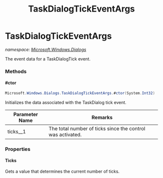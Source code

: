 ﻿---
title: TaskDialogTickEventArgs
---

# TaskDialogTickEventArgs
_namespace: [Microsoft.Windows.Dialogs](N-Microsoft.Windows.Dialogs.html)_

The event data for a TaskDialogTick event.

### Methods

#### #ctor
```csharp
Microsoft.Windows.Dialogs.TaskDialogTickEventArgs.#ctor(System.Int32)
```
Initializes the data associated with the TaskDialog tick event.

|Parameter Name|Remarks|
|--------------|-------|
|ticks__1|The total number of ticks since the control was activated.|




### Properties

#### Ticks
Gets a value that determines the current number of ticks.

